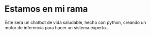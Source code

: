 # Estamos en mi rama

Este sera un chatbot de vida saludable, hecho con python, creando un motor de inferencia para hacer un sistema experto...